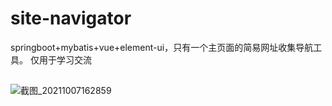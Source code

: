 # site-navigator
springboot+mybatis+vue+element-ui，只有一个主页面的简易网址收集导航工具。
仅用于学习交流
##

![截图_20211007162859](https://user-images.githubusercontent.com/9686968/136348299-ea1af1b2-b055-48cd-b1d3-3d1527359af5.png)

